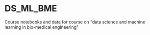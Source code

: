 # DS_ML_BME
Course notebooks and data for course on "data science and machine learning in bio-medical engineering"
